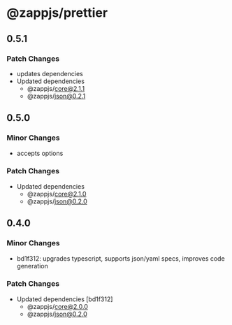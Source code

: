 # @zappjs/prettier

## 0.5.1

### Patch Changes

- updates dependencies
- Updated dependencies
  - @zappjs/core@2.1.1
  - @zappjs/json@0.2.1

## 0.5.0

### Minor Changes

- accepts options

### Patch Changes

- Updated dependencies
  - @zappjs/core@2.1.0
  - @zappjs/json@0.2.0

## 0.4.0

### Minor Changes

- bd1f312: upgrades typescript, supports json/yaml specs, improves code generation

### Patch Changes

- Updated dependencies [bd1f312]
  - @zappjs/core@2.0.0
  - @zappjs/json@0.2.0
